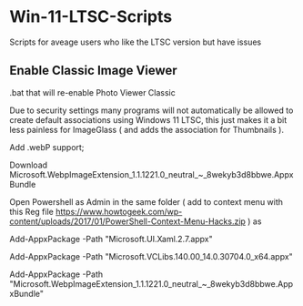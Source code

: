 # Win-11-LTSC-Scripts
Scripts for aveage users who like the LTSC version but have issues

## Enable Classic Image Viewer

.bat that will re-enable Photo Viewer Classic 

Due to security settings many programs will not automatically be allowed to create default associations using Windows 11 LTSC, this just makes it a bit less painless for ImageGlass ( and adds the association for Thumbnails ).

Add .webP support;

Download Microsoft.WebpImageExtension_1.1.1221.0_neutral_~_8wekyb3d8bbwe.AppxBundle

Open Powershell as Admin in the same folder ( add to context menu with this Reg file https://www.howtogeek.com/wp-content/uploads/2017/01/PowerShell-Context-Menu-Hacks.zip ) as 

Add-AppxPackage -Path "Microsoft.UI.Xaml.2.7.appx"

Add-AppxPackage -Path "Microsoft.VCLibs.140.00_14.0.30704.0_x64.appx"

Add-AppxPackage -Path "Microsoft.WebpImageExtension_1.1.1221.0_neutral_~_8wekyb3d8bbwe.AppxBundle" 
